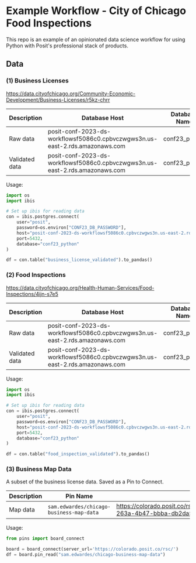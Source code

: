 # Example Workflow - City of Chicago Food Inspections

This repo is an example of an opinionated data science workflow for using Python with Posit's professional stack of products.

## Data

### (1) Business Licenses

<https://data.cityofchicago.org/Community-Economic-Development/Business-Licenses/r5kz-chrr>

| Description    | Database Host                                                                | Database Name   | Table                      |
| -------------- | ---------------------------------------------------------------------------- | --------------- | -------------------------- |
| Raw data       | posit-conf-2023-ds-workflowsf5086c0.cpbvczwgws3n.us-east-2.rds.amazonaws.com | conf23_python | business_license_raw       |
| Validated data | posit-conf-2023-ds-workflowsf5086c0.cpbvczwgws3n.us-east-2.rds.amazonaws.com | conf23_python | business_license_validated |

Usage:

```python
import os
import ibis

# Set up ibis for reading data
con = ibis.postgres.connect(
    user="posit",
    password=os.environ["CONF23_DB_PASSWORD"],
    host="posit-conf-2023-ds-workflowsf5086c0.cpbvczwgws3n.us-east-2.rds.amazonaws.com",
    port=5432,
    database="conf23_python"
)

df = con.table("business_license_validated").to_pandas()
```

### (2) Food Inspections

<https://data.cityofchicago.org/Health-Human-Services/Food-Inspections/4ijn-s7e5>

| Description    | Database Host                                                                | Database Name   | Table                     |
| -------------- | ---------------------------------------------------------------------------- | --------------- | ------------------------- |
| Raw data       | posit-conf-2023-ds-workflowsf5086c0.cpbvczwgws3n.us-east-2.rds.amazonaws.com | conf23_python | food_inspection_raw       |
| Validated data | posit-conf-2023-ds-workflowsf5086c0.cpbvczwgws3n.us-east-2.rds.amazonaws.com | conf23_python | food_inspection_validated |

Usage:

```python
import os
import ibis

# Set up ibis for reading data
con = ibis.postgres.connect(
    user="posit",
    password=os.environ["CONF23_DB_PASSWORD"],
    host="posit-conf-2023-ds-workflowsf5086c0.cpbvczwgws3n.us-east-2.rds.amazonaws.com",
    port=5432,
    database="conf23_python"
)

df = con.table("food_inspection_validated").to_pandas()
```

### (3) Business Map Data

A subset of the business license data. Saved as a Pin to Connect.

| Description | Pin Name                                 | URL                                                                                        |
| ----------- | ---------------------------------------- | ------------------------------------------------------------------------------------------ |
| Map data    | `sam.edwardes/chicago-business-map-data` | <https://colorado.posit.co/rsc/connect/#/apps/3d9a885b-263a-4b47-bbba-db2da51621be/access> |


Usage:

```python
from pins import board_connect

board = board_connect(server_url='https://colorado.posit.co/rsc/')
df = board.pin_read("sam.edwardes/chicago-business-map-data")
```